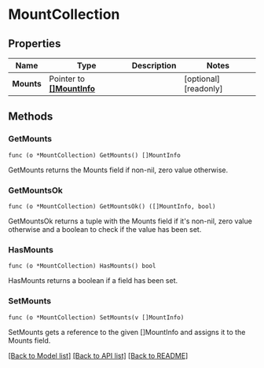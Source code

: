 # MountCollection

## Properties

Name | Type | Description | Notes
------------ | ------------- | ------------- | -------------
**Mounts** | Pointer to [**[]MountInfo**](mount_info.md) |  | [optional] [readonly] 

## Methods

### GetMounts

`func (o *MountCollection) GetMounts() []MountInfo`

GetMounts returns the Mounts field if non-nil, zero value otherwise.

### GetMountsOk

`func (o *MountCollection) GetMountsOk() ([]MountInfo, bool)`

GetMountsOk returns a tuple with the Mounts field if it's non-nil, zero value otherwise
and a boolean to check if the value has been set.

### HasMounts

`func (o *MountCollection) HasMounts() bool`

HasMounts returns a boolean if a field has been set.

### SetMounts

`func (o *MountCollection) SetMounts(v []MountInfo)`

SetMounts gets a reference to the given []MountInfo and assigns it to the Mounts field.


[[Back to Model list]](../README.md#documentation-for-models) [[Back to API list]](../README.md#documentation-for-api-endpoints) [[Back to README]](../README.md)


